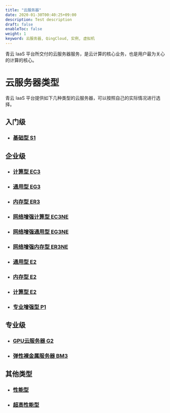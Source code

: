 ```yaml
---
title: "云服务器"
date: 2020-01-30T00:40:25+09:00
description: Test description
draft: false
enableToc: false
weight: 1
keyword: 云服务器, QingCloud, 实例, 虚拟机
---
```


青云 IaaS 平台所交付的云服务器服务，是云计算的核心业务，也是用户最为关心的计算的核心。

# 云服务器类型

青云 IaaS 平台提供如下几种类型的云服务器，可以按照自己的实际情况进行选择。

## 入门级

- ### [基础型 S1](../../intro/basic/#基础型-s1)

## 企业级

- ### [计算型 EC3](../../intro/enterprise/#计算型-ec3)

- ### [通用型 EG3](../../intro/enterprise/#通用型-eg3)

- ### [内存型 ER3](../../intro/enterprise/#内存型-er3)

- ### [网络增强计算型 EC3NE](../../intro/enterprise/#网络增强计算型-ec3ne)

- ### [网络增强通用型 EG3NE](../../intro/enterprise/#网络增强通用型-eg3ne)

- ### [网络增强内存型 ER3NE](../../intro/enterprise/#网络增强内存型-er3ne)

- ### [通用型 E2](../../intro/enterprise/#通用型-e2)

- ### [内存型 E2](http://localhost:1313/compute/vm/intro/enterprise/#内存型-e2)

- ### [计算型 E2](http://localhost:1313/compute/vm/intro/enterprise/#计算型-e2)

- ### [专业增强型 P1](http://localhost:1313/compute/vm/intro/enterprise/#专业增强型-p1)

## 专业级

- ### [GPU云服务器 G2](http://localhost:1313/compute/vm/intro/professional/#gpu云服务器-g2)

- ### [弹性裸金属服务器 BM3](http://localhost:1313/compute/vm/intro/professional/#弹性裸金属服务器-bm3)

## 其他类型

- ### [性能型](http://localhost:1313/compute/vm/intro/other/#性能型)

- ### [超高性能型](http://localhost:1313/compute/vm/intro/other/#超高性能型)